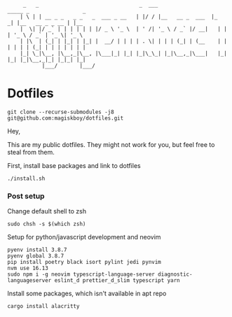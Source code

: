          _   _                                _  ___                  _____ _                 _
        | \ | | __ _ _   _ _   _  ___ _ __   | |/ / |__   __ _  ___  |_   _| |__   __ _ _ __ | |__
        |  \| |/ _` | | | | | | |/ _ \ '_ \  | ' /| '_ \ / _` |/ __|   | | | '_ \ / _` | '_ \| '_ \
        | |\  | (_| | |_| | |_| |  __/ | | | | . \| | | | (_| | (__    | | | | | | (_| | | | | | | |
        |_| \_|\__, |\__,_|\__, |\___|_| |_| |_|\_\_| |_|\__,_|\___|   |_| |_| |_|\__,_|_| |_|_| |_|
               |___/       |___/

# Dotfiles

```
git clone --recurse-submodules -j8 git@github.com:magiskboy/dotfiles.git
```

Hey,

This are my public dotfiles. They might not work for you, but feel free to steal from them.

First, install base packages and link to dotfiles

```
./install.sh
```

### Post setup

Change default shell to zsh

```
sudo chsh -s $(which zsh)
```

Setup for python/javascript development and neovim

```
pyenv install 3.8.7
pyenv global 3.8.7
pip install poetry black isort pylint jedi pynvim
nvm use 16.13
sudo npm i -g neovim typescript-language-server diagnostic-languageserver eslint_d prettier_d_slim typescript yarn
```

Install some packages, which isn't available in apt repo

```
cargo install alacritty
```
